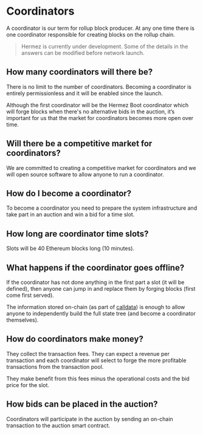 # Coordinators

A coordinator is our term for rollup block producer. At any one time there is one coordinator responsible for creating blocks on the rollup chain.

> Hermez is currently under development. Some of the details in the answers can be modified before network launch.

## How many coordinators will there be?

There is no limit to the number of coordinators. Becoming a coordinator is entirely permissionless and it will be enabled since the launch.

Although the first coordinator will be the Hermez Boot coordinator which will forge blocks when there's no alternative bids in the auction, it’s important for us that the market for coordinators becomes more open over time.

## Will there be a competitive market for coordinators?

We are committed to creating a competitive market for coordinators and we will open source software to allow anyone to run a coordinator.

## How do I become a coordinator?

To become a coordinator you need to prepare the system infrastructure and take part in an auction and win a bid for a time slot.

## How long are coordinator time slots?

Slots will be 40 Ethereum blocks long (10 minutes).

## What happens if the coordinator goes offline?

If the coordinator has not done anything in the first part a slot (it will be defined), then anyone can jump in and replace them by forging blocks (first come first served).

The information stored on-chain (as part of [calldata](https://ethereum.stackexchange.com/a/52992)) is enough to allow anyone to independently build the full state tree (and become a coordinator themselves).

## How do coordinators make money?

They collect the transaction fees. They can expect a revenue per transaction and each coordinator will select to forge the more profitable transactions from the transaction pool.

They make benefit from this fees minus the operational costs and the bid price for the slot.

## How bids can be placed in the auction?

Coordinators will participate in the auction by sending an on-chain transaction to the auction smart contract.

